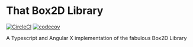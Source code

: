 # That Box2D Library

[![CircleCI](https://circleci.com/gh/ThatDevCompany/that-box2d-library/tree/master.svg?style=svg)](https://circleci.com/gh/ThatDevCompany/that-box2d-library/tree/master)
[![codecov](https://codecov.io/gh/ThatDevCompany/that-box2d-library/branch/master/graph/badge.svg)](https://codecov.io/gh/ThatDevCompany/that-box2d-library)

A Typescript and Angular X implementation of the fabulous Box2D Library
